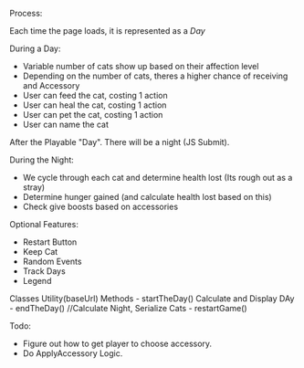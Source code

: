 Process: 

Each time the page loads, it is represented as a *Day*

During a Day:
- Variable number of cats show up based on their affection level
- Depending on the number of cats, theres a higher chance of receiving and Accessory
- User can feed the cat, costing 1 action
- User can heal the cat, costing 1 action
- User can pet the cat, costing 1 action
- User can name the cat


After the Playable "Day". There will be a night (JS Submit).

During the Night:
- We cycle through each cat and determine health lost (Its rough out as a stray)
- Determine hunger gained (and calculate health lost based on this)
- Check give boosts based on accessories


Optional Features:
- Restart Button
- Keep Cat
- Random Events
- Track Days
- Legend


Classes
Utility(baseUrl)
  Methods
    - startTheDay() Calculate and Display DAy
    - endTheDay() //Calculate Night, Serialize Cats
    - restartGame()

Todo: 
- Figure out how to get player to choose accessory. 
- Do ApplyAccessory Logic. 